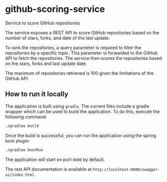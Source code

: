 # github-scoring-service
Service to score GitHub repositories

The service exposes a REST API to score GitHub repositories based on the number of stars, forks, and date of the last update.

To rank the repositories, a query parameter is required to filter the repositories by a specific topic. This
parameter is forwarded to the GitHub API to fetch the repositories. The service then scores the repositories based on
the stars, forks and last update date.

The maximum of repositories retrieved is 100 given the limitations of the GitHub API.

## How to run it locally
The application is built using `gradle`. The current files include a gradle wrapper which can be used to build the application.
To do this, execute the following command:

```bash
./gradlew build
```

Once the build is successful, you can run the application using the spring boot plugin:

```bash
./gradlew bootRun
```

The application will start on port `8080` by default.

The rest API documentation is available at `http://localhost:8080/swagger-ui/index.html`.